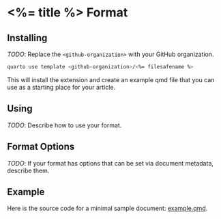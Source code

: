 # <%= title %> Format

## Installing

*TODO*: Replace the `<github-organization>` with your GitHub
organization.

```bash
quarto use template <github-organization>/<%= filesafename %>
```

This will install the extension and create an example qmd file that
you can use as a starting place for your article.

## Using

*TODO*: Describe how to use your format.

## Format Options

*TODO*: If your format has options that can be set via document
metadata, describe them.

## Example

Here is the source code for a minimal sample document:
[example.qmd](example.qmd).
